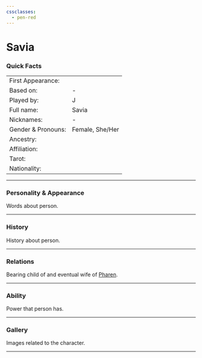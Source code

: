 ```yaml
---
cssclasses:
  - pen-red
---
```

# Savia
### Quick Facts

|                    |                 |
| ------------------ | --------------- |
| First Appearance:  |                 |
| Based on:          | -               |
| Played by:         | J               |
| Full name:         | Savia           |
| Nicknames:         | -               |
| Gender & Pronouns: | Female, She/Her |
| Ancestry:          |                 |
| Affiliation:       |                 |
| Tarot:             |                 |
| Nationality:       |                 |
***
### Personality & Appearance
Words about person.

***
### History
History about person.

***
### Relations
Bearing child of and eventual wife of [Pharen](../Pharen.md).

***
### Ability
Power that person has.

***
### Gallery
Images related to the character.

***
